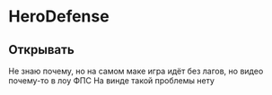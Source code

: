 # HeroDefense
## Открывать  
Не знаю почему, но на самом маке игра идёт без лагов, но видео почему-то в лоу ФПС
На винде такой проблемы нету
